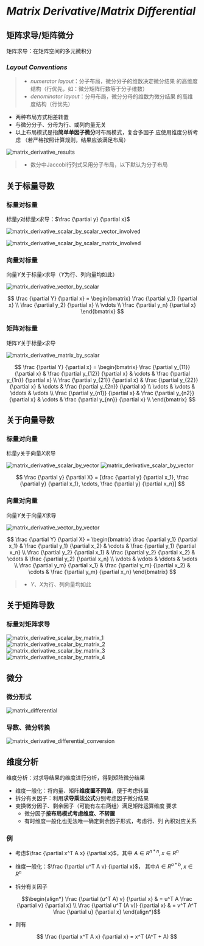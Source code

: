 #	*Matrix Derivative*/*Matrix Differential*

##	矩阵求导/矩阵微分

矩阵求导：在矩阵空间的多元微积分

###	*Layout Conventions*

> - *numerator layout*：分子布局，微分分子的维数决定微分结果
	的高维度结构（行优先，如：微分矩阵行数等于分子维数）
> - *denominator layout*：分母布局，微分分母的维数为微分结果
	的高维度结构（行优先）

-	两种布局方式相差转置
-	与微分分子、分母为行、或列向量无关
-	以上布局模式是指**简单单因子微分**时布局模式，复合多因子
	应使用维度分析考虑
	（若严格按照计算规则，结果应该满足布局）

![matrix_derivative_results](imgs/matrix_derivative_results.png)

> - 数分中Jaccobi行列式采用分子布局，以下默认为分子布局

##	关于标量导数

###	标量对标量

标量$y$对标量$x$求导：$\frac {\partial y} {\partial x}$

![matrix_derivative_scalar_by_scalar_vector_involved](imgs/matrix_derivative_scalar_by_scalar_vector_involved.png)

![matrix_derivative_scalar_by_scalar_matrix_involved](imgs/matrix_derivative_scalar_by_scalar_matrix_involved.png)

###	向量对标量

向量$Y$关于标量$x$求导（$Y$为行、列向量均如此）

![matrix_derivative_vector_by_scalar](imgs/matrix_derivative_vector_by_scalar.png)

$$
\frac {\partial Y} {\partial x} = \begin{bmatrix}
	\frac {\partial y_1} {\partial x} \\
	\frac {\partial y_2} {\partial x} \\
	\vdots \\
	\frac {\partial y_n} {\partial x}
\end{bmatrix}
$$

###	矩阵对标量

矩阵$Y$关于标量$x$求导

![matrix_derivative_matrix_by_scalar](imgs/matrix_derivative_matrix_by_scalar.png)

$$
\frac {\partial Y} {\partial x} = \begin{bmatrix}
	\frac {\partial y_{11}} {\partial x} & \frac
		{\partial y_{12}} {\partial x} & \cdots & \frac
		{\partial y_{1n}} {\partial x} \\
	\frac {\partial y_{21}} {\partial x} & \frac
		{\partial y_{22}} {\partial x} & \cdots & \frac
		{\partial y_{2n}} {\partial x} \\
	\vdots & \vdots & \ddots & \vdots \\
	\frac {\partial y_{n1}} {\partial x} & \frac
		{\partial y_{n2}} {\partial x} & \cdots & \frac
		{\partial y_{nn}} {\partial x} \\
\end{bmatrix}
$$

##	关于向量导数

###	标量对向量

标量$y$关于向量$X$求导

![matrix_derivative_scalar_by_vector](imgs/matrix_derivative_scalar_by_vector_1.png)
![matrix_derivative_scalar_by_vector](imgs/matrix_derivative_scalar_by_vector_2.png)

$$
\frac {\partial y} {\partial X} = [\frac {\partial y} 
	{\partial x_1}, \frac {\partial y} {\partial x_1},
	\cdots, \frac {\partial y} {\partial x_n}]
$$

###	向量对向量

向量$Y$关于向量$X$求导

![matrix_derivative_vector_by_vector](imgs/matrix_derivative_vector_by_vector.png)

$$
\frac {\partial Y} {\partial X} = \begin{bmatrix}
	\frac {\partial y_1} {\partial x_1} & \frac
		{\partial y_1} {\partial x_2} & \cdots & \frac
		{\partial y_1} {\partial x_n} \\
	\frac {\partial y_2} {\partial x_1} & \frac
		{\partial y_2} {\partial x_2} & \cdots & \frac
		{\partial y_2} {\partial x_n} \\
	\vdots & \vdots & \ddots & \vdots \\
	\frac {\partial y_m} {\partial x_1} & \frac
		{\partial y_m} {\partial x_2} & \cdots & \frac
		{\partial y_m} {\partial x_n}
\end{bmatrix}
$$

> - $Y$、$X$为行、列向量均如此

##	关于矩阵导数

###	标量对矩阵求导

![matrix_derivative_scalar_by_matrix_1](imgs/matrix_derivative_scalar_by_matrix_1.png)
![matrix_derivative_scalar_by_matrix_2](imgs/matrix_derivative_scalar_by_matrix_2.png)
![matrix_derivative_scalar_by_matrix_3](imgs/matrix_derivative_scalar_by_matrix_3.png)
![matrix_derivative_scalar_by_matrix_4](imgs/matrix_derivative_scalar_by_matrix_4.png)

##	微分

###	微分形式

![matrix_differential](imgs/matrix_differential.png)

###	导数、微分转换

![matrix_derivative_differential_conversion](imgs/matrix_derivative_differential_conversion.png)

##	维度分析

维度分析：对求导结果的维度进行分析，得到矩阵微分结果

-	维度一般化：将向量、矩阵**维度置不同值**，便于考虑转置
-	拆分有关因子：利用**求导乘法公式**分别考虑因子微分结果
-	变换微分因子、剩余因子（可能有左右两组）满足矩阵运算维度
	要求
	-	微分因子**按布局模式考虑维度、不转置**
	-	有时维度一般化也无法唯一确定剩余因子形式，考虑行、列
		內积对应关系

###	例

-	考虑$\frac {\partial x^T A x} {\partial x}$，其中
	$A \in R^{n*n}, x \in R^n$

-	维度一般化：$\frac {\partial u^T A v} {\partial x}$，
	其中$A \in R^{a * b}, x \in R^n$

-	拆分有关因子

	$$\begin{align*}
	\frac {\partial (u^T A) v} {\partial x} & = u^T A \frac
		{\partial v} {\partial x} \\
	\frac {\partial u^T (A v)} {\partial x} & = v^T A^T \frac
		{\partial u} {\partial x}
	\end{align*}$$

-	则有

	$$
	\frac {\partial x^T A x} {\partial x} = x^T (A^T + A)
	$$

